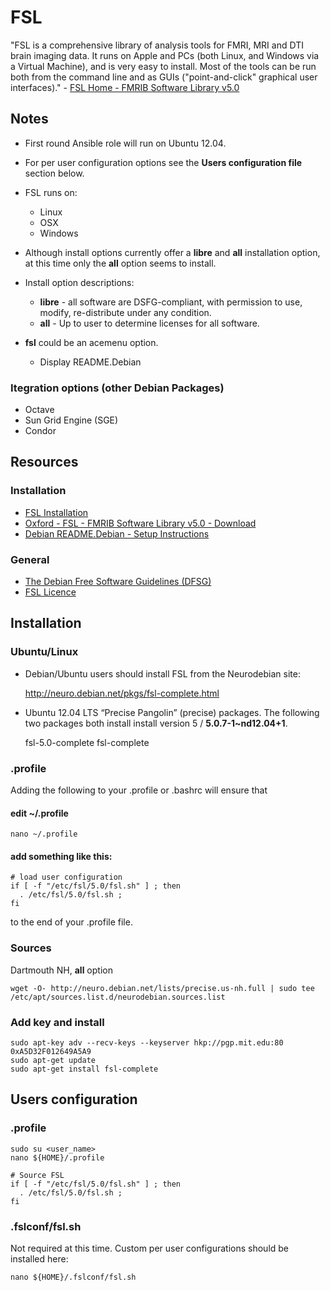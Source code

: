 # FSL

"FSL is a comprehensive library of analysis tools for FMRI, MRI and DTI brain imaging data. It runs on Apple and PCs (both Linux, and Windows via a Virtual Machine), and is very easy to install. Most of the tools can be run both from the command line and as GUIs ("point-and-click" graphical user interfaces)." - [ FSL Home - FMRIB Software Library v5.0 ]( http://fsl.fmrib.ox.ac.uk/fsl/fslwiki/FSL )

## Notes

* First round Ansible role will run on Ubuntu 12.04.
* For per user configuration options see the **Users configuration file** section below.

* FSL runs on:
    * Linux
    * OSX
    * Windows

* Although install options currently offer a **libre** and **all** installation option, at this time only the **all** option seems to install.

* Install option descriptions:

    * **libre** - all software are DSFG-compliant, with permission to use, modify, re-distribute under any condition.
    * **all** - Up to user to determine licenses for all software.

* **fsl** could be an acemenu option.

    * Display README.Debian

### Itegration options (other Debian Packages)

* Octave
* Sun Grid Engine (SGE)
* Condor

## Resources

### Installation

* [ FSL Installation ]( http://fsl.fmrib.ox.ac.uk/fsl/fslwiki/FslInstallation )
* [ Oxford - FSL - FMRIB Software Library v5.0 - Download ]( http://fsl.fmrib.ox.ac.uk/fsl/fslwiki/FSL )
* [ Debian README.Debian - Setup Instructions ]( http://neuro.debian.net/debian/extracts/fsl/README.Debian )

### General

* [ The Debian Free Software Guidelines (DFSG) ]( https://www.debian.org/social_contract#guidelines )
* [ FSL Licence ]( http://fsl.fmrib.ox.ac.uk/fsl/fslwiki/Licence )

## Installation

### Ubuntu/Linux

* Debian/Ubuntu users should install FSL from the Neurodebian site:

    http://neuro.debian.net/pkgs/fsl-complete.html

* Ubuntu 12.04 LTS “Precise Pangolin” (precise) packages. The following two packages both install install version 5 / **5.0.7-1~nd12.04+1**.

    fsl-5.0-complete
    fsl-complete

### .profile

Adding the following to your .profile or .bashrc will ensure that 

#### edit ~/.profile

    nano ~/.profile
    
#### add something like this:

    # load user configuration
    if [ -f "/etc/fsl/5.0/fsl.sh" ] ; then
      . /etc/fsl/5.0/fsl.sh ;
    fi

to the end of your .profile file.

### Sources

Dartmouth NH, **all** option

    wget -O- http://neuro.debian.net/lists/precise.us-nh.full | sudo tee /etc/apt/sources.list.d/neurodebian.sources.list

### Add key and install

    sudo apt-key adv --recv-keys --keyserver hkp://pgp.mit.edu:80 0xA5D32F012649A5A9
	sudo apt-get update
    sudo apt-get install fsl-complete

## Users configuration

### .profile

    sudo su <user_name>
    nano ${HOME}/.profile
    
    # Source FSL
    if [ -f "/etc/fsl/5.0/fsl.sh" ] ; then
      . /etc/fsl/5.0/fsl.sh ;
    fi

### .fslconf/fsl.sh

Not required at this time.
Custom per user configurations should be installed here:

    nano ${HOME}/.fslconf/fsl.sh



